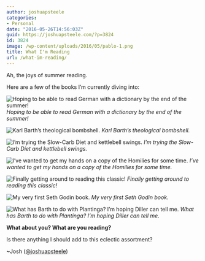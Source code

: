 ```yaml
---
author: joshuapsteele
categories:
- Personal
date: "2016-05-26T14:56:03Z"
guid: https://joshuapsteele.com/?p=3824
id: 3824
image: /wp-content/uploads/2016/05/pablo-1.png
title: What I'm Reading
url: /what-im-reading/
---
```


Ah, the joys of summer reading.

Here are a few of the books I’m currently diving into:

![Hoping to be able to read German with a dictionary by the end of the summer!](https://joshuapsteele.com/wp-content/uploads/2016/05/IMG_0493-300x225.jpg)
*Hoping to be able to read German with a dictionary by the end of the summer!*

![Karl Barth’s theological bombshell.](https://joshuapsteele.com/wp-content/uploads/2016/05/IMG_0492-300x225.jpg)
*Karl Barth’s theological bombshell.*

![I’m trying the Slow-Carb Diet and kettlebell swings.](https://joshuapsteele.com/wp-content/uploads/2016/05/IMG_0494-300x225.jpg)
*I’m trying the Slow-Carb Diet and kettlebell swings.*

![I’ve wanted to get my hands on a copy of the Homilies for some time.](https://joshuapsteele.com/wp-content/uploads/2016/05/IMG_0500-300x225.jpg)
*I’ve wanted to get my hands on a copy of the Homilies for some time.*

![Finally getting around to reading this classic!](https://joshuapsteele.com/wp-content/uploads/2016/05/IMG_0495-300x225.jpg)
*Finally getting around to reading this classic!*

![My very first Seth Godin book.](https://joshuapsteele.com/wp-content/uploads/2016/05/IMG_0499-300x225.jpg)
*My very first Seth Godin book.*

![What has Barth to do with Plantinga? I’m hoping Diller can tell me.](https://joshuapsteele.com/wp-content/uploads/2016/05/IMG_0496-300x225.jpg)
*What has Barth to do with Plantinga? I’m hoping Diller can tell me.*

**What about you? What are you reading?**

Is there anything I should add to this eclectic assortment?

~Josh ([@joshuapsteele](https://twitter.com/joshuapsteele))
